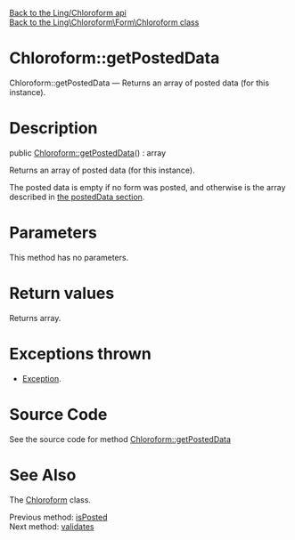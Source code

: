 [Back to the Ling/Chloroform api](https://github.com/lingtalfi/Chloroform/blob/master/doc/api/Ling/Chloroform.md)<br>
[Back to the Ling\Chloroform\Form\Chloroform class](https://github.com/lingtalfi/Chloroform/blob/master/doc/api/Ling/Chloroform/Form/Chloroform.md)


Chloroform::getPostedData
================



Chloroform::getPostedData — Returns an array of posted data (for this instance).




Description
================


public [Chloroform::getPostedData](https://github.com/lingtalfi/Chloroform/blob/master/doc/api/Ling/Chloroform/Form/Chloroform/getPostedData.md)() : array




Returns an array of posted data (for this instance).

The posted data is empty if no form was posted, and otherwise is the
array described in [the postedData section](https://github.com/lingtalfi/Chloroform/blob/master/doc/pages/chloroform-discussion.md#the-posted-data).




Parameters
================

This method has no parameters.


Return values
================

Returns array.


Exceptions thrown
================

- [Exception](http://php.net/manual/en/class.exception.php).&nbsp;







Source Code
===========
See the source code for method [Chloroform::getPostedData](https://github.com/lingtalfi/Chloroform/blob/master/Form/Chloroform.php#L148-L166)


See Also
================

The [Chloroform](https://github.com/lingtalfi/Chloroform/blob/master/doc/api/Ling/Chloroform/Form/Chloroform.md) class.

Previous method: [isPosted](https://github.com/lingtalfi/Chloroform/blob/master/doc/api/Ling/Chloroform/Form/Chloroform/isPosted.md)<br>Next method: [validates](https://github.com/lingtalfi/Chloroform/blob/master/doc/api/Ling/Chloroform/Form/Chloroform/validates.md)<br>

